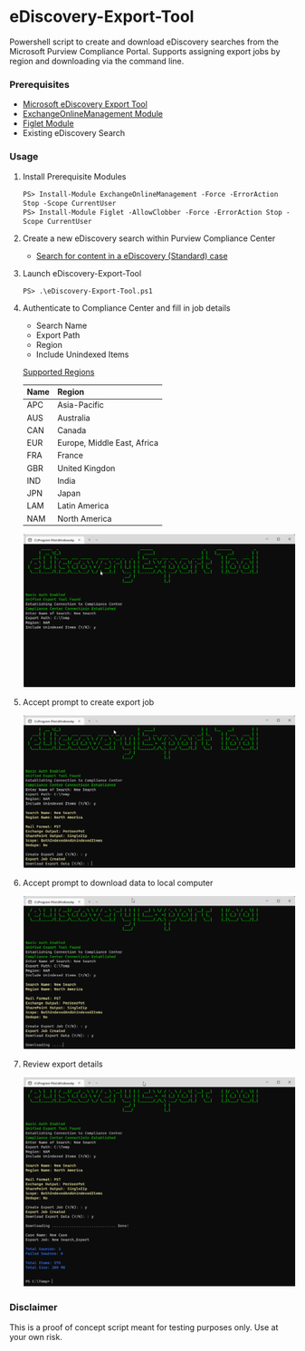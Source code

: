 # eDiscovery-Export-Tool

Powershell script to create and download eDiscovery searches from the Microsoft Purview Compliance Portal. Supports assigning export jobs by region and downloading via the command line.

### Prerequisites

- [Microsoft eDiscovery Export Tool](https://complianceclientsdf.blob.core.windows.net/v16/Microsoft.Office.Client.Discovery.UnifiedExportTool.application)
- [ExchangeOnlineManagement Module](https://www.powershellgallery.com/packages/ExchangeOnlineManagement/)
- [Figlet Module](https://www.powershellgallery.com/packages/Figlet/)
- Existing eDiscovery Search

### Usage

1. Install Prerequisite Modules

	```
	PS> Install-Module ExchangeOnlineManagement -Force -ErrorAction Stop -Scope CurrentUser
	PS> Install-Module Figlet -AllowClobber -Force -ErrorAction Stop -Scope CurrentUser
	```

2. Create a new eDiscovery search within Purview Compliance Center

	- [Search for content in a eDiscovery (Standard) case](https://learn.microsoft.com/en-us/microsoft-365/compliance/ediscovery-search-for-content?source=recommendations&view=o365-worldwide)
	<p>

3. Launch eDiscovery-Export-Tool

	```
	PS> .\eDiscovery-Export-Tool.ps1
	```

4. Authenticate to Compliance Center and fill in job details

	- Search Name
	- Export Path
	- Region
	- Include Unindexed Items

	[Supported Regions](https://learn.microsoft.com/en-us/powershell/module/exchange/set-compliancesecurityfilter?view=exchange-ps#-region)

	| Name |            Region           |
	|------|-----------------------------|
	| APC  | Asia-Pacific                |
	| AUS  | Australia                   |
	| CAN  | Canada                      |
	| EUR  | Europe, Middle East, Africa |
	| FRA  | France                      |
	| GBR  | United Kingdon              |
	| IND  | India                       |
	| JPN  | Japan                       |
	| LAM  | Latin America               |
	| NAM  | North America               |
	<p>

	<img src="images/img1.png" style="border: 1px solid white">

5. Accept prompt to create export job

	<img src="images/img2.png" style="border: 1px solid white">

6. Accept prompt to download data to local computer

	<img src="images/img3.png" style="border: 1px solid white">

7. Review export details

	<img src="images/img4.png" style="border: 1px solid white">

### Disclaimer

This is a proof of concept script meant for testing purposes only. Use at your own risk.
